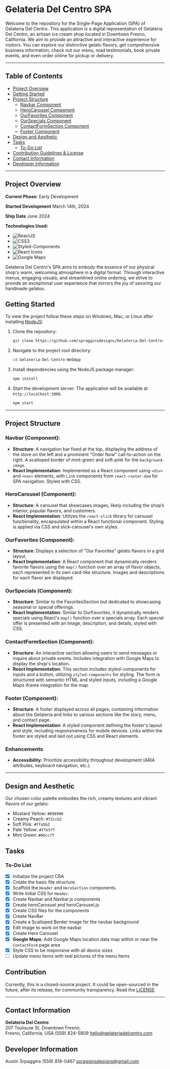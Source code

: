 # Gelateria Del Centro SPA

Welcome to the repository for the Single-Page Application (SPA) of Gelateria Del Centro. This application is a digital representation of Gelateria Del Centro, an artisan ice cream shop located in Downtown Fresno, California. We aim to provide an attractive and interactive experience for visitors. You can explore our distinctive gelato flavors, get comprehensive business information, check out our menu, read testimonials, book private events, and even order online for pickup or delivery.

---

## Table of Contents

- [Project Overview](#project-overview)
- [Getting Started](#getting-started)
- [Project Structure](#project-structure)
  - [Navbar Component](#navbar-component)
  - [HeroCarousel Component](#herocarousel-component)
  - [OurFavorites Component](#ourfavorites-component)
  - [OurSpecials Component](#ourspecials-component)
  - [ContactFormSection Component](#contactformsection-component)
  - [Footer Component](#footer-component)
- [Design and Aesthetic](#design-and-aesthetic)
- [Tasks](#tasks)
  - [To-Do List](#to-do-list)
- [Contribution Guidelines & License](#contribution)
- [Contact Information](#contact-information)
- [Developer Information](#developer-information)

---

## Project Overview

**Current Phase:** Early Development

**Started Development** March 14th, 2024

**Ship Date** June 2024

**Technologies Used:**
- ![ReactJS](https://img.shields.io/badge/ReactJS-20232A?style=for-the-badge&logo=react&logoColor=61DAFB)
- ![CSS3](https://img.shields.io/badge/CSS3-1572B6?style=for-the-badge&logo=css3&logoColor=white)
- ![Styled-Components](https://img.shields.io/badge/styled--components-DB7093?style=for-the-badge&logo=styled-components&logoColor=white)
- ![React Icons](https://img.shields.io/badge/React_Icons-61DAFB?style=for-the-badge&logo=react&logoColor=white)
- ![Google Maps](https://img.shields.io/badge/Google_Maps-4285F4?style=for-the-badge&logo=google-maps&logoColor=white)


Gelateria Del Centro's SPA aims to embody the essence of our physical shop's warm, welcoming atmosphere in a digital format. Through interactive menus, engaging visuals, and streamlined online ordering, we strive to provide an exceptional user experience that mirrors the joy of savoring our handmade gelatos.

## Getting Started

To view the project follow these steps on Windows, Mac, or Linux after installing [NodeJS](https://nodejs.org/en/download):

1. Clone the repository:
    
    ```bash
    git clone https://github.com/spragginsdesigns/Gelateria-Del-Centro-WebApp.git
    ```
    
2. Navigate to the project root directory:
    
    ```bash
    cd Gelateria-Del-Centro-WebApp
    ```
    
3. Install dependencies using the NodeJS package manager:
    
    ```bash
    npm install
    ```
    
4. Start the development server: The application will be available at `http://localhost:3000`.
    
    ```bash
    npm start
    ```

---

## Project Structure

### Navbar (Component):
- **Structure**: A navigation bar fixed at the top, displaying the address of the store on the left and a prominent "Order Now" call-to-action on the right. A scalloped border of mint-green and soft-pink for the `background-image`. 
- **React Implementation**: Implemented as a React component using `<div>` and `<nav>` elements, with `Link` components from `react-router-dom` for SPA navigation. Styled with CSS.

### HeroCarousel (Component):
- **Structure**: A carousel that showcases images, likely including the shop’s interior, popular flavors, and customers.
- **React Implementation**: Utilizes the `react-slick` library for carousel functionality, encapsulated within a React functional component. Styling is applied via CSS and slick-carousel's own styles.

### OurFavorites (Component):
- **Structure**: Displays a selection of "Our Favorites" gelato flavors in a grid layout.
- **React Implementation**: A React component that dynamically renders favorite flavors using the `map()` function over an array of flavor objects, each represented in its own card-like structure. Images and descriptions for each flavor are displayed.

### OurSpecials (Component):
- **Structure**: Similar to the FavoritesSection but dedicated to showcasing seasonal or special offerings.
- **React Implementation**: Similar to OurFavorites, it dynamically renders specials using React's `map()` function over a specials array. Each special offer is presented with an image, description, and details, styled with CSS.

### ContactFormSection (Component):
- **Structure**: An interactive section allowing users to send messages or inquire about private events. Includes integration with Google Maps to display the shop's location.
- **React Implementation**: This section includes styled-components for inputs and a button, utilizing `styled-components` for styling. The form is structured with semantic HTML and styled inputs, including a Google Maps iframe integration for the map.

### Footer (Component):
- **Structure**: A footer displayed across all pages, containing information about the Gelateria and links to various sections like the story, menu, and contact page.
- **React Implementation**: A styled component defining the footer's layout and style, including responsiveness for mobile devices. Links within the footer are styled and laid out using CSS and React elements.

### Enhancements
- **Accessibility:** Prioritize accessibility throughout development (ARIA attributes, keyboard navigation, etc.).

---

## Design and Aesthetic

Our chosen color palette embodies the rich, creamy textures and vibrant flavors of our gelato:

- Mustard Yellow: `#898900`
- Creamy Peach: `#f2ccb2`
- Soft Pink: `#ffa5b2`
- Pale Yellow: `#ffe57f`
- Mint Green: `#66cc7f`

## Tasks

### To-Do List

- [x]  Initialize the project CRA
- [x]  Create the basic file structure.
- [x]  Scaffold the `Header` and `HeroSection` components.
- [x]  Write initial CSS for `Header`.
- [x]  Create Navbar and Navbar.js components
- [x]  Create heroCarosuel and heroCarousel.js
- [x]  Create CSS files for the components
- [x]  Create NavBar
- [x]  Create a Scalloped Border image for the navbar background
- [x]  Edit image to work on the navbar
- [x]  Create Hero Carousel
- [x]  **Google Maps**: Add Google Maps location data map within or near the `ContactForm` page area
- [x]  Style CSS to be responsive with all device sizes
- [ ]  Update menu items with real pictures of the menu items
    
## Contribution

Currently, this is a closed-source project. It could be open-sourced in the future, after its release, for community transparency. 
Read the [LICENSE](LICENSE.md)

---

## Contact Information

**Gelateria Del Centro**  
207 Toulouse St, Downtown Fresno,  
Fresno, California, USA
(559) 824-5809
hello@gelateriadelcentro.com

## Developer Information
Austin Srpaggins
(559) 818-0467
spragginsdesigns@gmail.com
